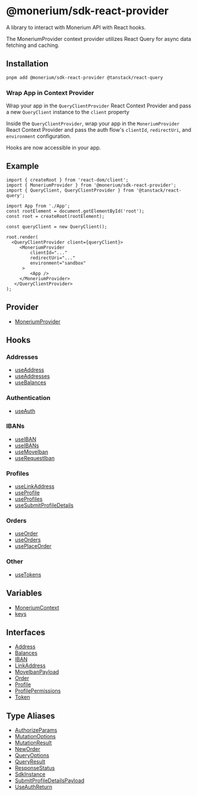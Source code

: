 # @monerium/sdk-react-provider

A library to interact with Monerium API with React hooks.

The MoneriumProvider context provider utilizes React Query for async data fetching and caching.

## Installation

```bash
pnpm add @monerium/sdk-react-provider @tanstack/react-query
```

### Wrap App in Context Provider

Wrap your app in the `QueryClientProvider` React Context Provider and pass a new `QueryClient` instance to the `client` property

Inside the `QueryClientProvider`, wrap your app in the `MoneriumProvider` React Context Provider and pass the auth flow's `clientId`, `redirectUri`, and `environment` configuration.

Hooks are now accessible in your app.

## Example

```tsx
import { createRoot } from 'react-dom/client';
import { MoneriumProvider } from '@monerium/sdk-react-provider';
import { QueryClient, QueryClientProvider } from '@tanstack/react-query';

import App from './App';
const rootElement = document.getElementById('root');
const root = createRoot(rootElement);

const queryClient = new QueryClient();

root.render(
  <QueryClientProvider client={queryClient}>
     <MoneriumProvider
         clientId="..."
         redirectUri="..."
         environment="sandbox"
      >
         <App />
     </MoneriumProvider>
   </QueryClientProvider>
);
```

## Provider

- [MoneriumProvider](/docs/packages/sdk-react-provider/functions/MoneriumProvider.md)

## Hooks

### Addresses

- [useAddress](/docs/packages/sdk-react-provider/functions/useAddress.md)
- [useAddresses](/docs/packages/sdk-react-provider/functions/useAddresses.md)
- [useBalances](/docs/packages/sdk-react-provider/functions/useBalances.md)

### Authentication

- [useAuth](/docs/packages/sdk-react-provider/functions/useAuth.md)

### IBANs

- [useIBAN](/docs/packages/sdk-react-provider/functions/useIBAN.md)
- [useIBANs](/docs/packages/sdk-react-provider/functions/useIBANs.md)
- [useMoveIban](/docs/packages/sdk-react-provider/functions/useMoveIban.md)
- [useRequestIban](/docs/packages/sdk-react-provider/functions/useRequestIban.md)

### Profiles

- [useLinkAddress](/docs/packages/sdk-react-provider/functions/useLinkAddress.md)
- [useProfile](/docs/packages/sdk-react-provider/functions/useProfile.md)
- [useProfiles](/docs/packages/sdk-react-provider/functions/useProfiles.md)
- [useSubmitProfileDetails](/docs/packages/sdk-react-provider/functions/useSubmitProfileDetails.md)

### Orders

- [useOrder](/docs/packages/sdk-react-provider/functions/useOrder.md)
- [useOrders](/docs/packages/sdk-react-provider/functions/useOrders.md)
- [usePlaceOrder](/docs/packages/sdk-react-provider/functions/usePlaceOrder.md)

### Other

- [useTokens](/docs/packages/sdk-react-provider/functions/useTokens.md)

## Variables

- [MoneriumContext](/docs/packages/sdk-react-provider/variables/MoneriumContext.md)
- [keys](/docs/packages/sdk-react-provider/variables/keys.md)

## Interfaces

- [Address](/docs/packages/sdk-react-provider/interfaces/Address.md)
- [Balances](/docs/packages/sdk-react-provider/interfaces/Balances.md)
- [IBAN](/docs/packages/sdk-react-provider/interfaces/IBAN.md)
- [LinkAddress](/docs/packages/sdk-react-provider/interfaces/LinkAddress.md)
- [MoveIbanPayload](/docs/packages/sdk-react-provider/interfaces/MoveIbanPayload.md)
- [Order](/docs/packages/sdk-react-provider/interfaces/Order.md)
- [Profile](/docs/packages/sdk-react-provider/interfaces/Profile.md)
- [ProfilePermissions](/docs/packages/sdk-react-provider/interfaces/ProfilePermissions.md)
- [Token](/docs/packages/sdk-react-provider/interfaces/Token.md)

## Type Aliases

- [AuthorizeParams](/docs/packages/sdk-react-provider/type-aliases/AuthorizeParams.md)
- [MutationOptions](/docs/packages/sdk-react-provider/type-aliases/MutationOptions.md)
- [MutationResult](/docs/packages/sdk-react-provider/type-aliases/MutationResult.md)
- [NewOrder](/docs/packages/sdk-react-provider/type-aliases/NewOrder.md)
- [QueryOptions](/docs/packages/sdk-react-provider/type-aliases/QueryOptions.md)
- [QueryResult](/docs/packages/sdk-react-provider/type-aliases/QueryResult.md)
- [ResponseStatus](/docs/packages/sdk-react-provider/type-aliases/ResponseStatus.md)
- [SdkInstance](/docs/packages/sdk-react-provider/type-aliases/SdkInstance.md)
- [SubmitProfileDetailsPayload](/docs/packages/sdk-react-provider/type-aliases/SubmitProfileDetailsPayload.md)
- [UseAuthReturn](/docs/packages/sdk-react-provider/type-aliases/UseAuthReturn.md)
